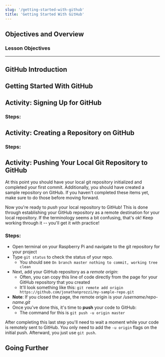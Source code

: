 ```yaml
---
slug: '/getting-started-with-github'
title: 'Getting Started With GitHub'
---
```


## Objectives and Overview

### Lesson Objectives


---

## GitHub Introduction

## Getting Started With GitHub

## Activity: Signing Up for GitHub

### Steps:

## Activity: Creating a Repository on GitHub

### Steps:

## Activity: Pushing Your Local Git Repository to GitHub

At this point you should have your local git repository initialized and completed your first commit. Additionally, you should have created a sample repository on GitHub. If you haven't completed these items yet, make sure to do those before moving forward.

Now you're ready to _push_ your local repository to GitHub! This is done through establishing your GitHub repository as a remote destination for your local repository. If the terminology seems a bit confusing, that's ok! Keep working through it -- you'll get it with practice!

### Steps:

- Open terminal on your Raspberry Pi and navigate to the git repository for your project
- Type `git status` to check the status of your repo.
  - You should see `On branch master nothing to commit, working tree clean`
- Next, add your GitHub repository as a _remote origin_:
  - Often, you can copy this line of code directly from the page for your GitHub repository that you created
  - It'll look something like this: `git remote add origin https://github.com/jonathanprozzi/my-sample-repo.git`
- **Note**: If you closed the page, the remote origin is your _/username/repo-name.git_
- Once you've done this, it's time to **push** your code to GitHub:
  - The command for this is `git push -u origin master`

After completing this last step you'll need to wait a moment while your code is remotely sent to GitHub. You only need to add the `-u origin` flags on the initial push. Afterward, you just use `git push`.

## Going Further
